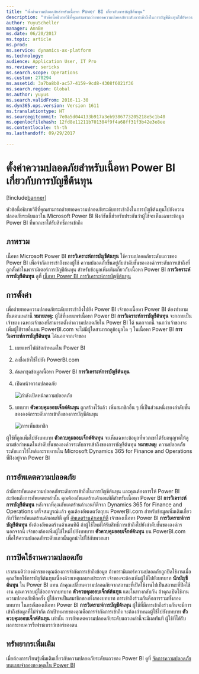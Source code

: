```yaml
---
title: "ตั้งค่าความปลอดภัยสำหรับเนื้อหา Power BI เกี่ยวกับการบัญชีต้นทุน"
description: "หัวข้อนี้อธิบายวิธีที่คุณสามารถถ่ายทอดความปลอดภัยระดับการเข้าถึงในการบัญชีต้นทุนไปยังความปลอดภัยระดับแถวใน Microsoft Power BI ฟังก์ชันนี้ช่วยรับประกันว่าผู้ใช้จะเห็นเฉพาะข้อมูล Power BI ที่พวกเขาได้รับสิทธิ์การเข้าถึง"
author: YuyuScheller
manager: AnnBe
ms.date: 06/20/2017
ms.topic: article
ms.prod: 
ms.service: dynamics-ax-platform
ms.technology: 
audience: Application User, IT Pro
ms.reviewer: sericks
ms.search.scope: Operations
ms.custom: 270294
ms.assetid: 3a7ba8b0-ac57-4159-9cd8-4308f6021f36
ms.search.region: Global
ms.author: yuyus
ms.search.validFrom: 2016-11-30
ms.dyn365.ops.version: Version 1611
ms.translationtype: HT
ms.sourcegitcommit: 7e0a5d044133b917a3eb9386773205218e5c1b40
ms.openlocfilehash: 12fd8e11211b701304f9f4a68ff31f3b42e3e8ee
ms.contentlocale: th-th
ms.lasthandoff: 09/29/2017

---
```


# <a name="set-up-security-for-the-cost-accounting-analysis-power-bi-content"></a>ตั้งค่าความปลอดภัยสำหรับเนื้อหา Power BI เกี่ยวกับการบัญชีต้นทุน

[!include[banner](../includes/banner.md)]


หัวข้อนี้อธิบายวิธีที่คุณสามารถถ่ายทอดความปลอดภัยระดับการเข้าถึงในการบัญชีต้นทุนไปยังความปลอดภัยระดับแถวใน Microsoft Power BI ฟังก์ชันนี้ช่วยรับประกันว่าผู้ใช้จะเห็นเฉพาะข้อมูล Power BI ที่พวกเขาได้รับสิทธิ์การเข้าถึง

<a name="overview"></a>ภาพรวม
--------

เนื้อหา Microsoft Power BI **การวิเคราะห์การบัญชีต้นทุน** ใช้ความปลอดภัยระดับแถวของ Power BI เพื่อจำกัดการเข้าถึงของผู้ใช้ ความปลอดภัยขึ้นอยู่กับลำดับชั้นขององค์กรระดับการเข้าถึงที่ถูกตั้งค่าในพารามิเตอร์การบัญชีต้นทุน สำหรับข้อมูลเพิ่มเติมเกี่ยวกับเนื้อหา Power BI **การวิเคราะห์การบัญชีต้นทุน** ดูที่ [เนื้อหา Power BI การวิเคราะห์การบัญชีต้นทุน](cost-accounting-analysis-content-pack.md)

## <a name="setup"></a>การตั้งค่า
เพื่อถ่ายทอดความปลอดภัยระดับการเข้าถึงไปยัง Power BI เจ้าของเนื้อหา Power BI ต้องทำตามขั้นตอนเหล่านี้ **หมายเหตุ:** ผู้ใช้ที่เผยแพร่เนื้อหา Power BI **การวิเคราะห์การบัญชีต้นทุน** จะกลายเป็นเจ้าของ เฉพาะเจ้าของที่สามารถตั้งค่าความปลอดภัยใน Power BI ได้ นอกจากนี้ จนกว่าเจ้าของจะเพิ่มผู้ใช้รายอื่นบน PowerBI.com จะไม่มีผู้ใดสามารถดูข้อมูลใด ๆ ในเนื้อหา Power BI **การวิเคราะห์การบัญชีต้นทุน** ได้นอกจากเจ้าของ

1.  เผยแพร่ไฟล์ข้อกำหนดใน Power BI
2.  ลงชื่อเข้าใช้ไปยัง PowerBI.com
3.  ค้นหาชุดข้อมูลเนื้อหา Power BI **การวิเคราะห์การบัญชีต้นทุน**
4.  เปิดหน้าความปลอดภัย 

    ![กำลังเปิดหน้าความปลอดภัย](./media/CA-picture-1.png)

5.  บทบาท **ตัวควบคุมออบเจ็กต์ต้นทุน** ถูกสร้างไว้แล้ว เพิ่มสมาชิกอื่น ๆ ที่เป็นส่วนหนึ่งของลำดับชั้นขององค์กรระดับการเข้าถึงของการบัญชีต้นทุน 

    ![การเพิ่มสมาชิก](./media/CA-picture-2.png)

ผู้ใช้ที่ถูกเพิ่มไปยังบทบาท **ตัวควบคุมออบเจ็กต์ต้นทุน** จะเห็นเฉพาะข้อมูลที่พวกเขาได้รับอนุญาตให้ดู ตามข้อกำหนดในลำดับชั้นขององค์กรระดับการเข้าถึงของการบัญชีต้นทุน **หมายเหตุ:** ความปลอดภัยระดับแถวใช้ไทล์และรายงานใน Microsoft Dynamics 365 for Finance and Operations ที่ฝังอยู่จาก Power BI

## <a name="updating-security"></a>การอัพเดตความปลอดภัย
ถ้ามีการอัพเดตความปลอดภัยระดับการเข้าถึงในการบัญชีต้นทุน และคุณต้องการให้ Power BI สะท้อนถึงการอัพเดตเหล่านั้น คุณต้องอัพเดตร้านค้าเอนทิตีสำหรับเนื้อหา Power BI **การวิเคราะห์การบัญชีต้นทุน** หลังจากที่คุณอัพเดตร้านค้าเอนทิตีจาก Dynamics 365 for Finance and Operations เสร็จสมบูรณ์แล้ว คุณต้องอัพเดตวัตถุบน PowerBI.com สำหรับข้อมูลเพิ่มเติมเกี่ยวกับวิธีการอัพเดตร้านค้าเอนทิตี ดูที่ [อัพเดตร้านค้าเอนทิตี](power-bi-integration-entity-store.md#update-entity-store) เจ้าของเนื้อหา Power BI **การวิเคราะห์การบัญชีต้นทุน** ยังต้องอัพเดตร้านค้าเอนทิตี ถ้าผู้ใช้ใหม่ได้รับสิทธิ์การเข้าถึงไปยังลำดับชั้นขององค์กร นอกจากนี้ เจ้าของต้องเพิ่มผู้ใช้ใหม่ไปยังบทบาท **ตัวควบคุมออบเจ็กต์ต้นทุน** บน PowerBI.com เพื่อให้ความปลอดภัยระดับแถวนั้นถูกนำไปใช้กับพวกเขา

## <a name="disabling-security"></a>การปิดใช้งานความปลอดภัย
เราสมมติว่าองค์กรของคุณต้องการจำกัดการเข้าถึงข้อมูล ถ้าพารามิเตอร์ความปลอดภัยถูกปิดใช้งานเมื่อคุณเรียกใช้การบัญชีต้นทุนเนื่องด้วยเหตุผลบางประการ เจ้าของจะต้องเพิ่มผู้ใช้ไปยังบทบาท **นักบัญชีต้นทุน** ใน Power BI แทน ถ้าคุณเปลี่ยนความปลอดภัยจากสถานะที่เปิดใช้งานไปเป็นสถานะที่ปิดใช้งาน คุณควรลบผู้ใช้ออกจากบทบาท **ตัวควบคุมออบเจ็กต์ต้นทุน** และในทางกลับกัน ถ้าคุณเปิดใช้งานความปลอดภัยอีกครั้ง ผู้ใช้อาจเป็นสมาชิกของทั้งสองบทบาท การเข้าถึงร่วมกันคือการรวมทั้งสองบทบาท ในกรณีของเนื้อหา Power BI **การวิเคราะห์การบัญชีต้นทุน** ผู้ใช้ที่มีการเข้าถึงร่วมกันจะมีการเข้าถึงข้อมูลที่ไม่จำกัด ถ้าเป้าหมายของคุณคือการจำกัดการเข้าถึง จะต้องกำหนดผู้ใช้ไปยังบทบาท **ตัวควบคุมออบเจ็กต์ต้นทุน** เท่านั้น การอัพเดตความปลอดภัยระดับแถวเหล่านี้จะมีผลทันที ผู้ใช้ที่ได้รับผลกระทบควรรีเฟรชเบราว์เซอร์ของตน

## <a name="additional-resources"></a>ทรัพยากรเพิ่มเติม
เมื่อต้องการเรียนรู้เพิ่มเติมเกี่ยวกับความปลอดภัยระดับแถวของ Power BI ดูที่ [จัดการความปลอดภัยบนแบบจำลองของคุณใน Power BI](https://powerbi.microsoft.com/en-us/documentation/powerbi-admin-rls/#manage-security-on-your-model)




